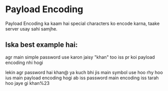 # Payload Encoding
Payload Encoding ka kaam hai special characters ko encode karna, taake server usay sahi samjhe.

## Iska best example hai:
agr main simple password use karon jaisy "khan" too iss pr koi payload encoding nhi hogi

lekin agr password hai khan@ ya kuch bhi jis main symbol use hoo rhy hoo ius main payload encoding hogi
ab iss password main encoding iss tarah hoo jaye gi khan%23 
